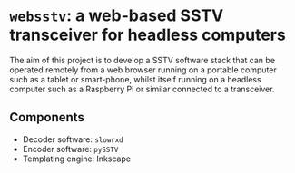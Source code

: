 # `websstv`: a web-based SSTV transceiver for headless computers

The aim of this project is to develop a SSTV software stack that can be
operated remotely from a web browser running on a portable computer such as a
tablet or smart-phone, whilst itself running on a headless computer such as a
Raspberry Pi or similar connected to a transceiver.

## Components

 * Decoder software: `slowrxd`
 * Encoder software: `pySSTV`
 * Templating engine: Inkscape
